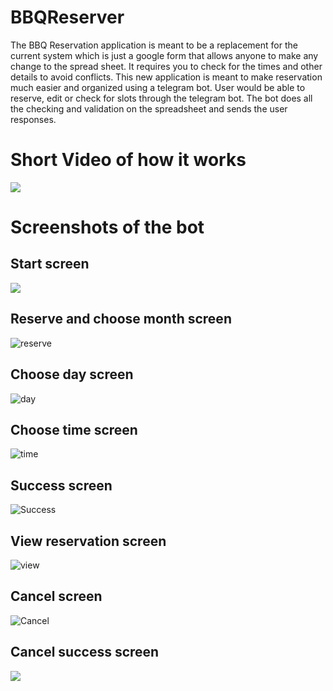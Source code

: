 # BBQReserver

The BBQ Reservation application is meant to be a replacement for the current system which is just a google form that allows anyone to make any change to the spread sheet. It requires you to check for the times and other details to avoid conflicts. This new application is meant to make reservation much easier and organized using a telegram bot. User would be able to reserve, edit or check for slots through the telegram bot. The bot does all the checking and validation on the spreadsheet and sends the user responses.

# Short Video of how it works
[![](https://img.youtube.com/vi/pFCV882fQuU/0.JPG)](https://youtu.be/pFCV882fQuU)

# Screenshots of the bot

## Start screen
![](https://github.com/gbrigens/BBQReserver/blob/master/screenshot/start.PNG)

## Reserve and choose month screen
![reserve](https://github.com/gbrigens/BBQReserver/blob/master/screenshot/reserve.PNG)

## Choose day screen
![day](https://github.com/gbrigens/BBQReserver/blob/master/screenshot/day.PNG)

## Choose time screen
![time](https://github.com/gbrigens/BBQReserver/blob/master/screenshot/time.PNG)

## Success screen
![Success](https://github.com/gbrigens/BBQReserver/blob/master/screenshot/success.PNG)


## View reservation screen
![view](https://github.com/gbrigens/BBQReserver/blob/master/screenshot/view.PNG)

## Cancel screen
![Cancel](https://github.com/gbrigens/BBQReserver/blob/master/screenshot/cancel.PNG)

## Cancel success screen
![](https://github.com/gbrigens/BBQReserver/blob/master/screenshot/cancel-success.PNG)


